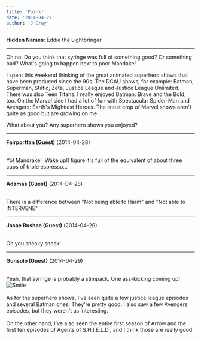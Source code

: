 ```yaml
---
title: 'Poink!'
date: '2014-04-27'
author: 'J Gray'
---
```


<p><strong>Hidden Names</strong>: Eddie the Lightbringer</p><hr><p>Oh no! Do you think that syringe was full of something good? Or something bad? What's going to happen next to poor Mandake!</p><p>I spent this weekend thinking of the great animated superhero shows that have been produced since the 90s. The DCAU shows, for example: Batman, Superman, Static, Zeta, Justice League and Justice League Unlimited. There was also Teen Titans. I really enjoyed Batman: Brave and the Bold, too. On the Marvel side I had a lot of fun with Spectacular Spider-Man and Avengers: Earth's Mightiest Heroes. The latest crop of Marvel shows aren't quite as good but are growing on me.</p><p>What about you? Any superhero shows you enjoyed?</p>

---
**Fairportfan (Guest)** (2014-04-28)

<br>Yo! Mandrake! &nbsp;Wake up!I figure it's full of the equivalent of about three cups of triple espresso...

---
**Adamas (Guest)** (2014-04-28)

<br> There is a difference between "Not being able to Harm" and "Not able to INTERVENE"<br>

---
**Jasae Bushae (Guest)** (2014-04-29)

<br> Oh you sneaky sneak!<br>

---
**Gunsolo (Guest)** (2014-04-29)

<br> Yeah, that syringe is probably a stimpack. One ass-kicking coming up! <img src="/smilies/smile.gif" alt="Smile" border="0"><br><br>As for the superhero shows, I've seen quite a few justice league episodes and several Batman ones. They're pretty good. I also saw a few Avengers episodes, but they weren't as interesting.<br><br>On the other hand, I've also seen the entire first season of Arrow and the first ten episodes of Agents of S.H.I.E.L.D., and I think those are really good.<br>


